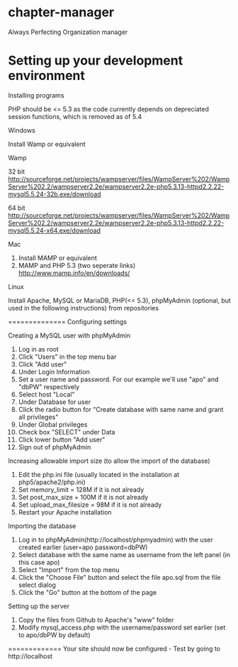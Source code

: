 chapter-manager
===============

Always Perfecting Organization manager


Setting up your development environment
===============
Installing programs


PHP should be <= 5.3 as the code currently depends on depreciated session functions, which is removed as of 5.4

Windows

Install Wamp or equivalent

Wamp

32 bit
http://sourceforge.net/projects/wampserver/files/WampServer%202/WampServer%202.2/wampserver2.2e/wampserver2.2e-php5.3.13-httpd2.2.22-mysql5.5.24-32b.exe/download

64 bit
http://sourceforge.net/projects/wampserver/files/WampServer%202/WampServer%202.2/wampserver2.2e/wampserver2.2e-php5.3.13-httpd2.2.22-mysql5.5.24-x64.exe/download


Mac

1. Install MAMP or equivalent 
2. MAMP and PHP 5.3 (two seperate links)
http://www.mamp.info/en/downloads/


Linux

Install Apache, MySQL or MariaDB, PHP(<= 5.3), phpMyAdmin (optional, but used in the following instructions) from repositories


==============
Configuring settings


Creating a MySQL user with phpMyAdmin

1. Log in as root
2. Click "Users" in the top menu bar
3. Click "Add user"
4. Under Login Information
5. Set a user name and password. For our example we'll use "apo" and "dbPW" respectively
6. Select host "Local"
7. Under Database for user
8. Click the radio button for "Create database with same name and grant all privileges"
9. Under Global privileges
10. Check box "SELECT" under Data
11. Click lower button "Add user"
12. Sign out of phpMyAdmin

Increasing allowable import size (to allow the import of the database)

1. Edit the php.ini file (usually located in the installation at php5/apache2/php.ini)
2. Set memory_limit = 128M if it is not already
3. Set post_max_size = 100M if it is not already
4. Set upload_max_filesize = 98M if it is not already
5. Restart your Apache installation

Importing the database

1. Log in to phpMyAdmin(http://localhost/phpmyadmin) with the user created earlier (user=apo password=dbPW)
2. Select database with the same name as username from the left panel (in this case apo)
3. Select "Import" from the top menu
4. Click the "Choose File" button and select the file apo.sql from the file select dialog
5. Click the "Go" button at the bottom of the page

Setting up the server

1. Copy the files from Github to Apache's "www" folder
2. Modify mysql_access.php with the username/password set earlier (set to apo/dbPW by default)

=============
Your site should now be configured - Test by going to http://localhost
